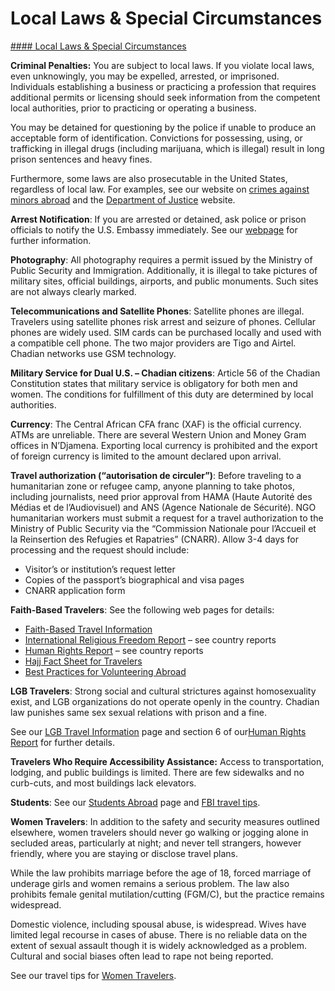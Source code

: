 # Local Laws & Special Circumstances

[#### Local Laws & Special Circumstances](javascript:void(0); "Local Laws & Special Circumstances")

**Criminal Penalties:** You are subject to local laws. If you violate local laws, even unknowingly, you may be expelled, arrested, or imprisoned. Individuals establishing a business or practicing a profession that requires additional permits or licensing should seek information from the competent local authorities, prior to practicing or operating a business.

You may be detained for questioning by the police if unable to produce an acceptable form of identification. Convictions for possessing, using, or trafficking in illegal drugs (including marijuana, which is illegal) result in long prison sentences and heavy fines.

Furthermore, some laws are also prosecutable in the United States, regardless of local law. For examples, see our website on [crimes against minors abroad](http://travel.state.gov/content/passports/en/emergencies/arrest/criminalpenalties.html) and the [Department of Justice](http://www.justice.gov/usam/criminal-resource-manual-1617-extraterritorial-criminal-jurisdiction-18-usc-112-878-970-1116) website.

**Arrest Notification**: If you are arrested or detained, ask police or prison officials to notify the U.S. Embassy immediately. See our [webpage](http://travel.state.gov/content/passports/english/emergencies/arrest.html) for further information.

**Photography**: All photography requires a permit issued by the Ministry of Public Security and Immigration. Additionally, it is illegal to take pictures of military sites, official buildings, airports, and public monuments. Such sites are not always clearly marked.

**Telecommunications and Satellite Phones**: Satellite phones are illegal. Travelers using satellite phones risk arrest and seizure of phones. Cellular phones are widely used. SIM cards can be purchased locally and used with a compatible cell phone. The two major providers are Tigo and Airtel. Chadian networks use GSM technology.

**Military Service for Dual U.S. – Chadian citizens**: Article 56 of the Chadian Constitution states that military service is obligatory for both men and women. The conditions for fulfillment of this duty are determined by local authorities.

**Currency**: The Central African CFA franc (XAF) is the official currency. ATMs are unreliable. There are several Western Union and Money Gram offices in N’Djamena. Exporting local currency is prohibited and the export of foreign currency is limited to the amount declared upon arrival.

**Travel authorization (“autorisation de circuler”)**: Before traveling to a humanitarian zone or refugee camp, anyone planning to take photos, including journalists, need prior approval from HAMA (Haute Autorité des Médias et de l’Audiovisuel) and ANS (Agence Nationale de Sécurité). NGO humanitarian workers must submit a request for a travel authorization to the Ministry of Public Security via the “Commission Nationale pour l’Accueil et la Reinsertion des Refugies et Rapatries” (CNARR). Allow 3-4 days for processing and the request should include:

* Visitor’s or institution’s request letter
* Copies of the passport’s biographical and visa pages
* CNARR application form

**Faith-Based Travelers**: See the following web pages for details:

* [Faith-Based Travel Information](https://travel.state.gov/content/travel/en/international-travel/before-you-go/travelers-with-special-considerations/faith-based-travel.html)
* [International Religious Freedom Report](https://www.state.gov/reports/2017-report-on-international-religious-freedom/) – see country reports
* [Human Rights Report](https://www.state.gov/reports/2019-country-reports-on-human-rights-practices/) – see country reports
* [Hajj Fact Sheet for Travelers](http://travel.state.gov/content/passports/en/go/Hajj.html)
* [Best Practices for Volunteering Abroad](https://travel.state.gov/content/passports/en/go/volunteer.html)

**LGB Travelers**: Strong social and cultural strictures against homosexuality exist, and LGB organizations do not operate openly in the country. Chadian law punishes same sex sexual relations with prison and a fine.

See our [LGB Travel Information](http://travel.state.gov/content/passports/english/go/lgbt.html) page and section 6 of our[Human Rights Report](http://www.state.gov/j/drl/rls/hrrpt/) for further details.

**Travelers Who Require Accessibility Assistance:** Access to transportation, lodging, and public buildings is limited. There are few sidewalks and no curb-cuts, and most buildings lack elevators.

**Students**: See our [Students Abroad](http://travel.state.gov/content/studentsabroad/en.html) page and [FBI travel tips](https://www.fbi.gov/file-repository/student-travel-brochure-pdf.pdf/view).

**Women Travelers**: In addition to the safety and security measures outlined elsewhere, women travelers should never go walking or jogging alone in secluded areas, particularly at night; and never tell strangers, however friendly, where you are staying or disclose travel plans.

While the law prohibits marriage before the age of 18, forced marriage of underage girls and women remains a serious problem. The law also prohibits female genital mutilation/cutting (FGM/C), but the practice remains widespread.

Domestic violence, including spousal abuse, is widespread. Wives have limited legal recourse in cases of abuse. There is no reliable data on the extent of sexual assault though it is widely acknowledged as a problem. Cultural and social biases often lead to rape not being reported.

See our travel tips for [Women Travelers](http://travel.state.gov/content/passports/english/go/Women.html).